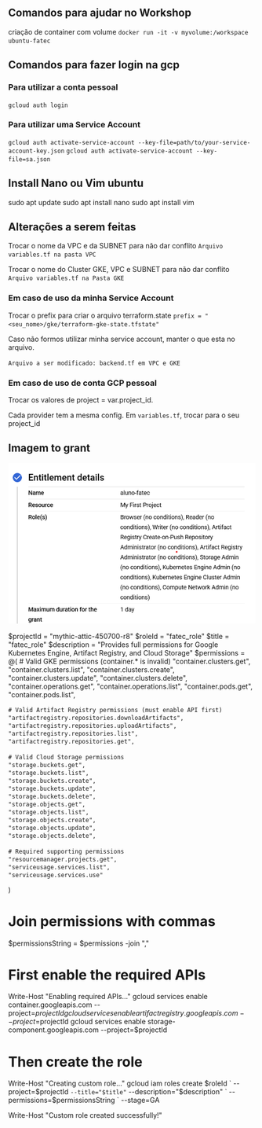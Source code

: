 ## Comandos para ajudar no Workshop

criação de container com volume
`docker run -it -v myvolume:/workspace ubuntu-fatec`

## Comandos para fazer login na gcp

### Para utilizar a conta pessoal
`gcloud auth login`

### Para utilizar uma Service Account
`gcloud auth activate-service-account --key-file=path/to/your-service-account-key.json`
`gcloud auth activate-service-account --key-file=sa.json`

## Install Nano ou Vim ubuntu

sudo apt update
sudo apt install nano
sudo apt install vim

## Alterações a serem feitas

Trocar o nome da VPC e da SUBNET para não dar conflito
`Arquivo variables.tf na pasta VPC` 

Trocar o nome do Cluster GKE, VPC e SUBNET para não dar conflito
`Arquivo variables.tf na Pasta GKE` 

### Em caso de uso da minha Service Account
Trocar o prefix para criar o arquivo terraform.state
`prefix = "<seu_nome>/gke/terraform-gke-state.tfstate"`

Caso não formos utilizar minha service account, manter o que esta no
arquivo.

`Arquivo a ser modificado: backend.tf em VPC e GKE`

### Em caso de uso de conta GCP pessoal

Trocar os valores de project = var.project_id.

Cada provider tem a mesma config.
Em `variables.tf`, trocar para o seu project_id

## Imagem to grant

![alt text](image.png)


$projectId = "mythic-attic-450700-r8"
$roleId = "fatec_role"
$title = "fatec_role"
$description = "Provides full permissions for Google Kubernetes Engine, Artifact Registry, and Cloud Storage"
$permissions = @(
    # Valid GKE permissions (container.* is invalid)
    "container.clusters.get",
    "container.clusters.list",
    "container.clusters.create",
    "container.clusters.update",
    "container.clusters.delete",
    "container.operations.get",
    "container.operations.list",
    "container.pods.get",
    "container.pods.list",
    
    # Valid Artifact Registry permissions (must enable API first)
    "artifactregistry.repositories.downloadArtifacts",
    "artifactregistry.repositories.uploadArtifacts",
    "artifactregistry.repositories.list",
    "artifactregistry.repositories.get",
    
    # Valid Cloud Storage permissions
    "storage.buckets.get",
    "storage.buckets.list",
    "storage.buckets.create",
    "storage.buckets.update",
    "storage.buckets.delete",
    "storage.objects.get",
    "storage.objects.list",
    "storage.objects.create",
    "storage.objects.update",
    "storage.objects.delete",
    
    # Required supporting permissions
    "resourcemanager.projects.get",
    "serviceusage.services.list",
    "serviceusage.services.use"
)

# Join permissions with commas
$permissionsString = $permissions -join ","

# First enable the required APIs
Write-Host "Enabling required APIs..."
gcloud services enable container.googleapis.com --project=$projectId
gcloud services enable artifactregistry.googleapis.com --project=$projectId
gcloud services enable storage-component.googleapis.com --project=$projectId

# Then create the role
Write-Host "Creating custom role..."
gcloud iam roles create $roleId `
    --project=$projectId `
    --title="$title" `
    --description="$description" `
    --permissions=$permissionsString `
    --stage=GA

Write-Host "Custom role created successfully!"